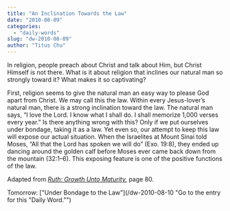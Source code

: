 ```yaml
---
title: "An Inclination Towards the Law"
date: "2010-08-09"
categories: 
  - "daily-words"
slug: "dw-2010-08-09"
author: "Titus Chu"
---
```


In religion, people preach about Christ and talk about Him, but Christ Himself is not there. What is it about religion that inclines our natural man so strongly toward it? What makes it so captivating?

First, religion seems to give the natural man an easy way to please God apart from Christ. We may call this the law. Within every Jesus-lover’s natural man, there is a strong inclination toward the law. The natural man says, “I love the Lord. I know what I shall do. I shall memorize 1,000 verses every year.” Is there anything wrong with this? Only if we put ourselves under bondage, taking it as a law. Yet even so, our attempt to keep this law will expose our actual situation. When the Israelites at Mount Sinai told Moses, “All that the Lord has spoken we will do” (Exo. 19:8), they ended up dancing around the golden calf before Moses ever came back down from the mountain (32:1–6). This exposing feature is one of the positive functions of the law.

Adapted from _[Ruth: Growth Unto Maturity](/book-ruth/ "Go to the listing for this book.")[,](/book-journey/ "Go to the listing for this book.")_ page 80.

Tomorrow: ["Under Bondage to the Law"](/dw-2010-08-10 "Go to the entry for this "Daily Word."")

